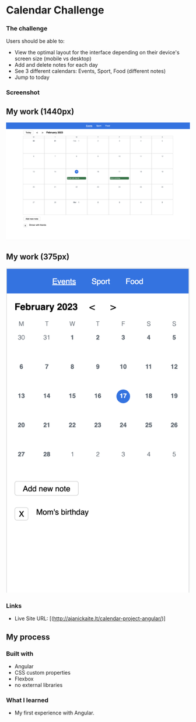 # Calendar Challenge

### The challenge

Users should be able to:

- View the optimal layout for the interface depending on their device's screen size (mobile vs desktop)
- Add and delete notes for each day
- See 3 different calendars: Events, Sport, Food (different notes)
- Jump to today

### Screenshot

## My work (1440px)

![](./images/Screenshot1.jpg)

## My work (375px)

![](./images/Screenshot2.jpg)

### Links

- Live Site URL: [(http://ajanickaite.lt/calendar-project-angular/)]

## My process

### Built with

- Angular
- CSS custom properties
- Flexbox
- no external libraries

### What I learned

- My first experience with Angular.
